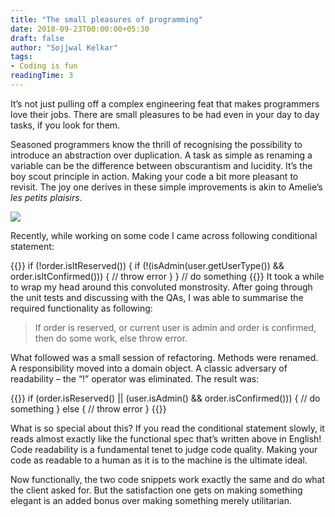 ```yaml
---
title: "The small pleasures of programming"
date: 2018-09-23T00:00:00+05:30
draft: false
author: "Sojjwal Kelkar"
tags:
- Coding is fun
readingTime: 3
---
```

It’s not just pulling off a complex engineering feat that makes programmers love their jobs. There are small pleasures to be had even in your day to day tasks, if you look for them.

Seasoned programmers know the thrill of recognising the possibility to introduce an abstraction over duplication. A task as simple as renaming a variable can be the difference between obscurantism and lucidity. It’s the boy scout principle in action. Making your code a bit more pleasant to revisit. The joy one derives in these simple improvements is akin to Amelie’s _les petits plaisirs_.

![](https://thumbs.gfycat.com/AssuredGranularKestrel-small.gif)

Recently, while working on some code I came across following conditional statement:

{{<highlight java>}}
if (!order.isItReserved()) {
    if (!(isAdmin(user.getUserType()) && order.isItConfirmed())) {
        // throw error
    }
}
// do something
{{</highlight>}}
It took a while to wrap my head around this convoluted monstrosity. After going through the unit tests and discussing with the QAs, I was able to summarise the required functionality as following:

> If order is reserved, or current user is admin and order is confirmed, then do some work, else throw error.
  
What followed was a small session of refactoring. Methods were renamed. A responsibility moved into a domain object. A classic adversary of readability – the “!” operator was eliminated. The result was:

{{<highlight java>}}
if (order.isReserved() || (user.isAdmin() && order.isConfirmed())) {
    // do something
} else {
	// throw error
}
{{</highlight>}}

What is so special about this? If you read the conditional statement slowly, it reads almost exactly like the functional spec that’s written above in English! Code readability is a fundamental tenet to judge code quality. Making your code as readable to a human as it is to the machine is the ultimate ideal.

Now functionally, the two code snippets work exactly the same and do what the client asked for. But the satisfaction one gets on making something elegant is an added bonus over making something merely utilitarian.